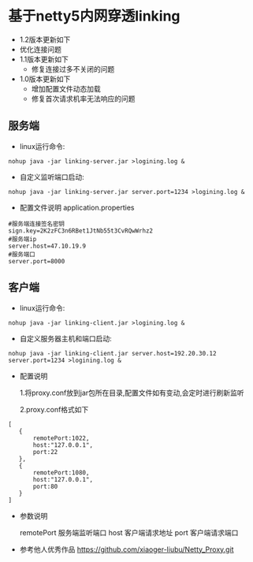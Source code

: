 # 基于netty5内网穿透linking
- 1.2版本更新如下
 - 优化连接问题
- 1.1版本更新如下
  - 修复连接过多不关闭的问题
- 1.0版本更新如下
  - 增加配置文件动态加载
  - 修复首次请求机率无法响应的问题

## 服务端

- linux运行命令:

```shell
nohup java -jar linking-server.jar >logining.log &
```
- 自定义监听端口启动:

```shell
nohup java -jar linking-server.jar server.port=1234 >logining.log &
```


- 配置文件说明 application.properties

```shell
#服务端连接签名密钥
sign.key=2K2zFC3n6RBet1JtNb55t3CvRQwWrhz2
#服务端ip
server.host=47.10.19.9
#服务端口
server.port=8000
```

## 客户端

- linux运行命令:

```shell
nohup java -jar linking-client.jar >logining.log &
```
- 自定义服务器主机和端口启动:

```shell
nohup java -jar linking-client.jar server.host=192.20.30.12 server.port=1234 >logining.log &
```

- 配置说明

    1.将proxy.conf放到jar包所在目录,配置文件如有变动,会定时进行刷新监听
 
    2.proxy.conf格式如下
 ```shell
 [
 	{
 		remotePort:1022,
 		host:"127.0.0.1",
 		port:22
 	},
 	{
 		remotePort:1080,
 		host:"127.0.0.1",
 		port:80
 	}
 ]
 ```
- 参数说明

    remotePort 服务端监听端口
    host 客户端请求地址
    port 客户端请求端口


- 参考他人优秀作品
   https://github.com/xiaoger-liubu/Netty_Proxy.git
